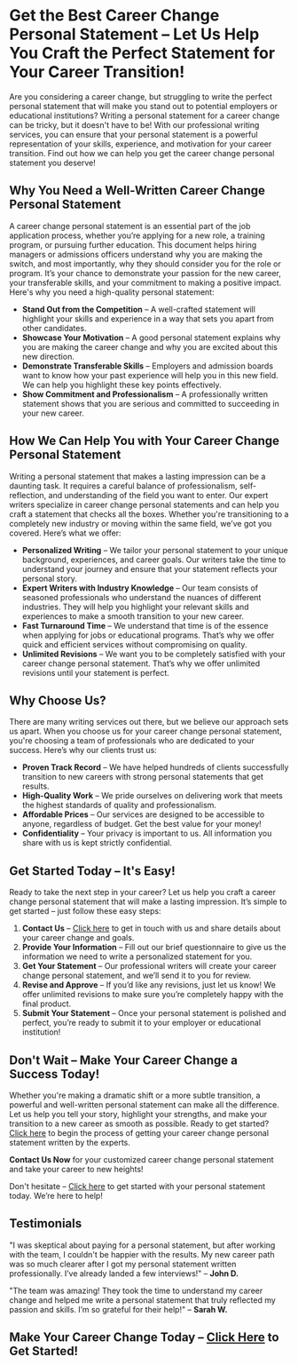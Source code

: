 # Get the Best Career Change Personal Statement – Let Us Help You Craft the Perfect Statement for Your Career Transition!

Are you considering a career change, but struggling to write the perfect personal statement that will make you stand out to potential employers or educational institutions? Writing a personal statement for a career change can be tricky, but it doesn't have to be! With our professional writing services, you can ensure that your personal statement is a powerful representation of your skills, experience, and motivation for your career transition. Find out how we can help you get the career change personal statement you deserve!

## Why You Need a Well-Written Career Change Personal Statement

A career change personal statement is an essential part of the job application process, whether you’re applying for a new role, a training program, or pursuing further education. This document helps hiring managers or admissions officers understand why you are making the switch, and most importantly, why they should consider you for the role or program. It’s your chance to demonstrate your passion for the new career, your transferable skills, and your commitment to making a positive impact. Here's why you need a high-quality personal statement:

- **Stand Out from the Competition** – A well-crafted statement will highlight your skills and experience in a way that sets you apart from other candidates.
- **Showcase Your Motivation** – A good personal statement explains why you are making the career change and why you are excited about this new direction.
- **Demonstrate Transferable Skills** – Employers and admission boards want to know how your past experience will help you in this new field. We can help you highlight these key points effectively.
- **Show Commitment and Professionalism** – A professionally written statement shows that you are serious and committed to succeeding in your new career.

## How We Can Help You with Your Career Change Personal Statement

Writing a personal statement that makes a lasting impression can be a daunting task. It requires a careful balance of professionalism, self-reflection, and understanding of the field you want to enter. Our expert writers specialize in career change personal statements and can help you craft a statement that checks all the boxes. Whether you're transitioning to a completely new industry or moving within the same field, we’ve got you covered. Here’s what we offer:

- **Personalized Writing** – We tailor your personal statement to your unique background, experiences, and career goals. Our writers take the time to understand your journey and ensure that your statement reflects your personal story.
- **Expert Writers with Industry Knowledge** – Our team consists of seasoned professionals who understand the nuances of different industries. They will help you highlight your relevant skills and experiences to make a smooth transition to your new career.
- **Fast Turnaround Time** – We understand that time is of the essence when applying for jobs or educational programs. That’s why we offer quick and efficient services without compromising on quality.
- **Unlimited Revisions** – We want you to be completely satisfied with your career change personal statement. That’s why we offer unlimited revisions until your statement is perfect.

## Why Choose Us?

There are many writing services out there, but we believe our approach sets us apart. When you choose us for your career change personal statement, you're choosing a team of professionals who are dedicated to your success. Here’s why our clients trust us:

- **Proven Track Record** – We have helped hundreds of clients successfully transition to new careers with strong personal statements that get results.
- **High-Quality Work** – We pride ourselves on delivering work that meets the highest standards of quality and professionalism.
- **Affordable Prices** – Our services are designed to be accessible to anyone, regardless of budget. Get the best value for your money!
- **Confidentiality** – Your privacy is important to us. All information you share with us is kept strictly confidential.

## Get Started Today – It's Easy!

Ready to take the next step in your career? Let us help you craft a career change personal statement that will make a lasting impression. It’s simple to get started – just follow these easy steps:

1. **Contact Us** – [Click here](https://tinyurl.com/topessay?keyword=career+change+personal+statement) to get in touch with us and share details about your career change and goals.
2. **Provide Your Information** – Fill out our brief questionnaire to give us the information we need to write a personalized statement for you.
3. **Get Your Statement** – Our professional writers will create your career change personal statement, and we’ll send it to you for review.
4. **Revise and Approve** – If you’d like any revisions, just let us know! We offer unlimited revisions to make sure you’re completely happy with the final product.
5. **Submit Your Statement** – Once your personal statement is polished and perfect, you’re ready to submit it to your employer or educational institution!

## Don't Wait – Make Your Career Change a Success Today!

Whether you're making a dramatic shift or a more subtle transition, a powerful and well-written personal statement can make all the difference. Let us help you tell your story, highlight your strengths, and make your transition to a new career as smooth as possible. Ready to get started? [Click here](https://tinyurl.com/topessay?keyword=career+change+personal+statement) to begin the process of getting your career change personal statement written by the experts.

**Contact Us Now** for your customized career change personal statement and take your career to new heights!

Don't hesitate – [Click here](https://tinyurl.com/topessay?keyword=career+change+personal+statement) to get started with your personal statement today. We’re here to help!

## Testimonials

"I was skeptical about paying for a personal statement, but after working with the team, I couldn't be happier with the results. My new career path was so much clearer after I got my personal statement written professionally. I’ve already landed a few interviews!" – **John D.**

"The team was amazing! They took the time to understand my career change and helped me write a personal statement that truly reflected my passion and skills. I’m so grateful for their help!" – **Sarah W.**

## Make Your Career Change Today – [Click Here](https://tinyurl.com/topessay?keyword=career+change+personal+statement) to Get Started!
